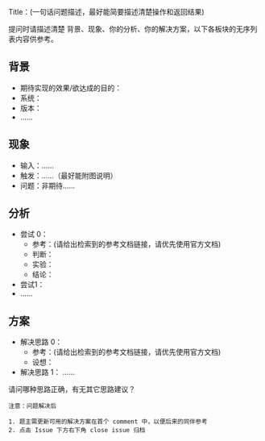 Title：(一句话问题描述，最好能简要描述清楚操作和返回结果)

提问时请描述清楚 背景、现象、你的分析、你的解决方案，以下各板块的无序列表内容供参考。

## 背景

- 期待实现的效果/欲达成的目的：
- 系统：
- 版本：
- ……

## 现象

- 输入：……
- 触发：……（最好能附图说明）
- 问题：非期待……

## 分析

- 尝试 0：
    - 参考：(请给出检索到的参考文档链接，请优先使用官方文档)
    - 判断：
    - 实验：
    - 结论：
- 尝试1：
- ……

## 方案

- 解决思路 0：
    - 参考：(请给出检索到的参考文档链接，请优先使用官方文档)
    - 设想：
- 解决思路 1：
……

请问哪种思路正确，有无其它思路建议？



	注意：问题解决后
	
	1. 题主需更新可用的解决方案在首个 comment 中，以便后来的同伴参考
	2. 点击 Issue 下方右下角 close issue 归档


